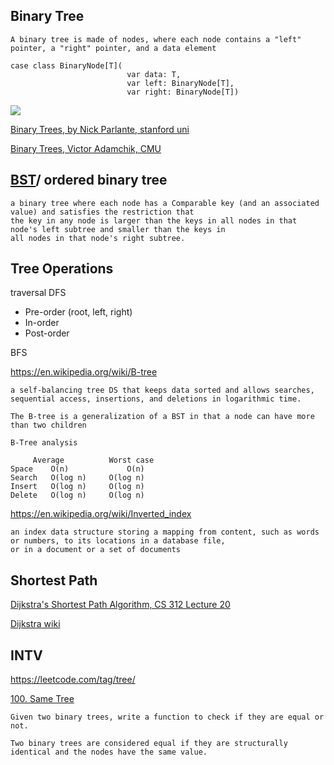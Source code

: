 
Binary Tree
-----------

```
A binary tree is made of nodes, where each node contains a "left" pointer, a "right" pointer, and a data element

case class BinaryNode[T](
                          var data: T,
                          var left: BinaryNode[T],
                          var right: BinaryNode[T])
```

![](http://cslibrary.stanford.edu/110/binarytree.gif)

[Binary Trees, by Nick Parlante, stanford uni](http://cslibrary.stanford.edu/110/BinaryTrees.html)

[Binary Trees, Victor Adamchik, CMU](https://www.cs.cmu.edu/~adamchik/15-121/lectures/Trees/trees.html)

[BST](https://www.cs.usfca.edu/~galles/visualization/BST.html)/ ordered binary tree
-------------------

```
a binary tree where each node has a Comparable key (and an associated value) and satisfies the restriction that 
the key in any node is larger than the keys in all nodes in that node's left subtree and smaller than the keys in 
all nodes in that node's right subtree.
```

Tree Operations
---------------

traversal
DFS
- Pre-order (root, left, right)
- In-order
- Post-order

BFS

https://en.wikipedia.org/wiki/B-tree

```
a self-balancing tree DS that keeps data sorted and allows searches, sequential access, insertions, and deletions in logarithmic time. 

The B-tree is a generalization of a BST in that a node can have more than two children

B-Tree analysis

	 Average          Worst case
Space	 O(n)	          O(n)
Search	 O(log n)	  O(log n)
Insert	 O(log n)	  O(log n)
Delete	 O(log n)	  O(log n)

```

https://en.wikipedia.org/wiki/Inverted_index

```
an index data structure storing a mapping from content, such as words or numbers, to its locations in a database file, 
or in a document or a set of documents
```

Shortest Path
-------------

[Dijkstra's Shortest Path Algorithm, CS 312 Lecture 20](https://www.cs.cornell.edu/courses/cs312/2002sp/lectures/lec20/lec20.htm)

[Dijkstra wiki](https://en.wikipedia.org/wiki/Shortest_path_problem)

INTV
----

https://leetcode.com/tag/tree/

[100. Same Tree](https://leetcode.com/problems/same-tree/)

```
Given two binary trees, write a function to check if they are equal or not.

Two binary trees are considered equal if they are structurally identical and the nodes have the same value.
```